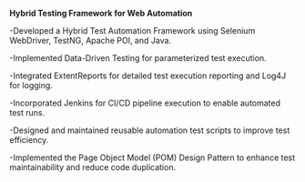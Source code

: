 **Hybrid Testing Framework for Web Automation**

-Developed a Hybrid Test Automation Framework using Selenium WebDriver, TestNG, Apache POI, and Java.

-Implemented Data-Driven Testing for parameterized test execution.

-Integrated ExtentReports for detailed test execution reporting and Log4J for logging.

-Incorporated Jenkins for CI/CD pipeline execution to enable automated test runs.

-Designed and maintained reusable automation test scripts to improve test efficiency.

-Implemented the Page Object Model (POM) Design Pattern to enhance test maintainability and reduce code duplication.
